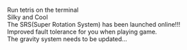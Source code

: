 Run tetris on the terminal  
Silky and Cool  
The SRS(Super Rotation System) has been launched online!!!  
Improved fault tolerance for you when playing game.  
The gravity system needs to be updated...
